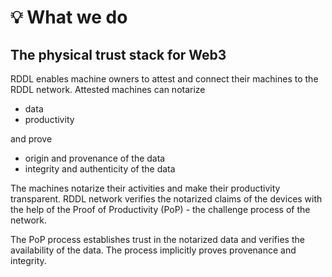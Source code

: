 # 💡 What we do

## The physical trust stack for Web3

RDDL enables machine owners to attest and connect their machines to the RDDL network. Attested machines can notarize&#x20;

* data
* productivity

and prove

* origin and provenance of the data
* integrity and authenticity of the data

The machines notarize their activities and make their productivity transparent. RDDL network verifies the notarized claims of the devices with the help of the Proof of Productivity (PoP) - the challenge process of the network.

The PoP process establishes trust in the notarized data and verifies the availability of the data. The process implicitly proves provenance and integrity.&#x20;
